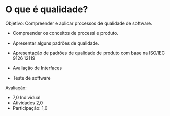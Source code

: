 # O que é qualidade?

Objetivo: Compreender e aplicar processos de qualidade de software.

* Compreender os conceitos de processi e produto.

* Apresentar alguns padrões de qualidade.

* Apresentação de padrôes de qualidade de produto com base na ISO/IEC 9126 12119

* Avaliação de Interfaces

* Teste de software

Avaliação: 
* 7,0 Individual
* Atividades 2,0
* Participação: 1,0
